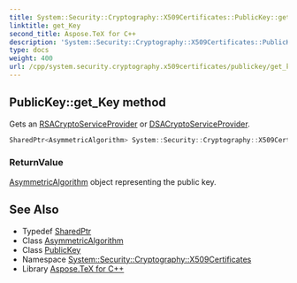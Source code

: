 ```yaml
---
title: System::Security::Cryptography::X509Certificates::PublicKey::get_Key method
linktitle: get_Key
second_title: Aspose.TeX for C++
description: 'System::Security::Cryptography::X509Certificates::PublicKey::get_Key method. Gets an RSACryptoServiceProvider or DSACryptoServiceProvider in C++.'
type: docs
weight: 400
url: /cpp/system.security.cryptography.x509certificates/publickey/get_key/
---
```

## PublicKey::get_Key method


Gets an [RSACryptoServiceProvider](../../../system.security.cryptography/rsacryptoserviceprovider/) or [DSACryptoServiceProvider](../../../system.security.cryptography/dsacryptoserviceprovider/).

```cpp
SharedPtr<AsymmetricAlgorithm> System::Security::Cryptography::X509Certificates::PublicKey::get_Key() const
```


### ReturnValue

[AsymmetricAlgorithm](../../../system.security.cryptography/asymmetricalgorithm/) object representing the public key.

## See Also

* Typedef [SharedPtr](../../../system/sharedptr/)
* Class [AsymmetricAlgorithm](../../../system.security.cryptography/asymmetricalgorithm/)
* Class [PublicKey](../)
* Namespace [System::Security::Cryptography::X509Certificates](../../)
* Library [Aspose.TeX for C++](../../../)
